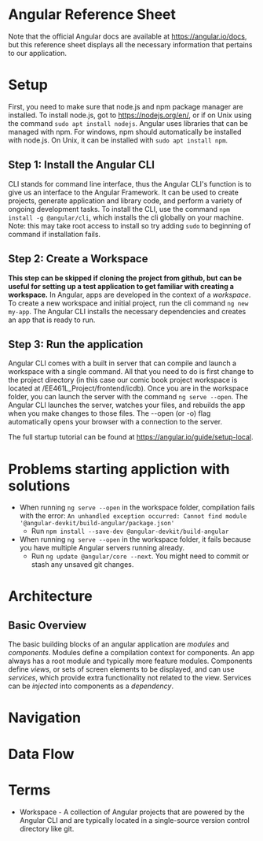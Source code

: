 # Angular Reference Sheet
Note that the official Angular docs are available at https://angular.io/docs, but this reference sheet displays all the necessary information that pertains to our application.
# Setup
First, you need to make sure that node.js and npm package manager are installed. To install node.js, got to https://nodejs.org/en/, or if on Unix using the command `sudo apt install nodejs`. Angular uses libraries that can be managed with npm. For windows, npm should automatically be installed with node.js. On Unix, it can be installed with `sudo apt install npm`.

## Step 1: Install the Angular CLI
CLI stands for command line interface, thus the Angular CLI's function is to give us an interface to the Angular Framework. It can be used to create projects, generate application and library code, and perform a variety of ongoing development tasks. To install the CLI, use the command `npm install -g @angular/cli`, which installs the cli globally on your machine. Note: this may take root access to install so try adding `sudo` to beginning of command if installation fails.

## Step 2: Create a Workspace
**This step can be skipped if cloning the project from github, but can be useful for setting up a test application to get familiar with creating a workspace.** In Angular, apps are developed in the context of a *workspace*. To create a new workspace and initial project, run the cli command `ng new my-app`. The Angular CLI installs the necessary dependencies and creates an app that is ready to run.

## Step 3: Run the application
Angular CLI comes with a built in server that can compile and launch a workspace with a single command. All that you need to do is first change to the project directory (in this case our comic book project workspace is located at /EE461L_Project/frontend/icdb). Once you are in the workspace folder, you can launch the server with the command `ng serve --open`. The Angular CLI launches the server, watches your files, and rebuilds the app when you make changes to those files. The --open (or -o) flag automatically opens your browser with a connection to the server.

The full startup tutorial can be found at https://angular.io/guide/setup-local.

# Problems starting appliction with solutions
* When running `ng serve --open` in the workspace folder, compilation fails with the error: `An unhandled exception occurred: Cannot find module '@angular-devkit/build-angular/package.json'`
  * Run `npm install --save-dev @angular-devkit/build-angular`
* When running `ng serve --open` in the workspace folder, it fails because you have multiple Angular servers running already.
  * Run `ng update @angular/core --next`. You might need to commit or stash any unsaved git changes.
  
# Architecture
## Basic Overview
The basic building blocks of an angular application are *modules* and *components*. Modules define a compilation context for components. An app always has a root module and typically more feature modules. Components define *views*, or sets of screen elements to be displayed, and can use *services*, which provide extra functionality not related to the view. Services can be *injected* into components as a *dependency*.

# Navigation

# Data Flow

# Terms
* Workspace - A collection of Angular projects that are powered by the Angular CLI and are typically located in a single-source version control directory like git.

